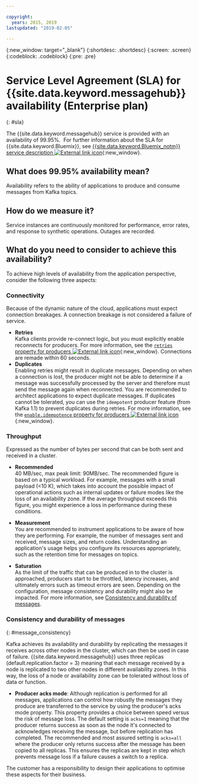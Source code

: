 ```yaml
---

copyright:
  years: 2015, 2019
lastupdated: "2019-02-05"

---
```


{:new_window: target="_blank"}
{:shortdesc: .shortdesc}
{:screen: .screen}
{:codeblock: .codeblock}
{:pre: .pre}

# Service Level Agreement (SLA) for {{site.data.keyword.messagehub}} availability (Enterprise plan)
{: #sla}

The {{site.data.keyword.messagehub}} service is provided with an availability of 99.95%. 
For further information about the SLA for {{site.data.keyword.Bluemix}}, see
[{{site.data.keyword.Bluemix_notm}} service description ![External link icon](../../icons/launch-glyph.svg "External link icon")](https://www-03.ibm.com/software/sla/sladb.nsf/pdf/6605-14/$file/i126-6605-14_08-2018_en_US.pdf){:new_window}.

## What does 99.95% availability mean?

Availability refers to the ability of applications to produce and consume messages from Kafka topics.

## How do we measure it?

Service instances are continuously monitored for performance, error rates, and response to synthetic operations. Outages are recorded.

## What do you need to consider to achieve this availability?

To achieve high levels of availability from the application perspective, consider the following three aspects:


### Connectivity
Because of the dynamic nature of the cloud, applications must expect connection breakages. A connection breakage is not considered a failure of service.

* **Retries**<br/>
Kafka clients provide re-connect logic, but you must explicitly enable reconnects for producers. For more information, see the [ ```retries``` property for producers ![External link icon](../../icons/launch-glyph.svg "External link icon")](http://kafka.apache.org/11/documentation.html#producerconfigs){:new_window}. Connections are remade within 60 seconds.   
 
* **Duplicates**<br/>
Enabling retries might result in duplicate messages. Depending on when a connection is lost, the producer might not be able to determine if a message was successfully processed by the server and therefore must send the message again when reconnected. You are recommended to architect applications to expect duplicate messages. If duplicates cannot be tolerated, you can use the ```idempotent``` producer feature (from Kafka 1.1) to prevent duplicates during retries. For more information, see the [ ```enable.idempotence``` property for producers ![External link icon](../../icons/launch-glyph.svg "External link icon")](http://kafka.apache.org/11/documentation.html#producerconfigs){:new_window}.

### Throughput
Expressed as the number of bytes per second that can be both sent and received in a cluster. 

* **Recommended**<br/>
40 MB/sec, max peak limit: 90MB/sec. The recommended figure is based on a typical workload. For example, messages with a small payload (<10 K), which takes into account the possible impact of operational actions such as internal updates or failure modes like the loss of an availability zone. If the average throughput exceeds this figure, you might experience a loss in performance during these conditions.

* **Measurement**<br/>
You are recommended to instrument applications to be aware of how they are performing. For example, the number of messages sent and received, message sizes, and return codes. Understanding an application's usage helps you configure its resources appropriately, such as the retention time for messages on topics.

* **Saturation**<br/>
As the limit of the traffic that can be produced in to the cluster is approached, producers start to be throttled, latency increases, and ultimately errors such as timeout errors are seen. Depending on the configuration, message consistency and durability might also be impacted. For more information, see [Consistency and durability of messages](/docs/services/EventStreams/eventstreams132.html#message_consistency).

### Consistency and durability of messages
{: #message_consistency}

Kafka achieves its availability and durability by replicating the messages it receives across other nodes in the cluster, which can then be used in case of failure. {{site.data.keyword.messagehub}} uses three replicas (default.replication.factor = 3) meaning that each message received by a node is replicated to two other nodes in different availability zones. In this way, the loss of a node or availability zone can be tolerated without loss of data or function.

* **Producer acks mode**:
Although replication is performed for all messages, applications can control how robustly the messages they produce are transferred to the service by using the producer's acks mode property. This property provides a choice between speed versus the risk of message loss. The default setting is ```acks=1``` meaning that the producer returns success as soon as the node it's connected to acknowledges receiving the message, but before replication has completed. The recommended and most assured setting is ```acks=all``` where the producer only returns success after the message has been copied to all replicas. This ensures the replicas are kept in step which prevents message loss if a failure causes a switch to a replica. <!-- See xx and 'unclean.leader.election' for more details. -->

The customer has a responsibility to design their applications to optimise these aspects for their business.
